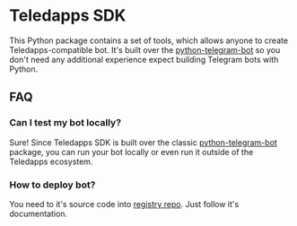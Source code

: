 # Teledapps SDK

This Python package contains a set of tools, which allows anyone to create Teledapps-compatible bot.
It's built over the [python-telegram-bot](https://python-telegram-bot.readthedocs.io/en/stable/) so you don't need any
additional experience expect building Telegram bots with Python.

## FAQ

### Can I test my bot locally?

Sure! Since Teledapps SDK is built over the classic [python-telegram-bot](https://python-telegram-bot.readthedocs.io/en/stable/) package,
you can run your bot locally or even run it outside of the Teledapps ecosystem.

### How to deploy bot?

You need to it's source code into [registry repo](https://github.com/pavlovdog/teledapps-registry). Just follow it's documentation.
